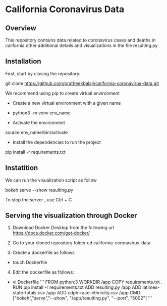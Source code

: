 # California Coronavirus Data 

## Overview
This repository contains data related to coronavirus cases and deaths in california  other additional details and visualizations in the file resulting.py
## Installation

First, start by closing the repository:

git clone https://github.com/pratheekbalaji/california-coronavirus-data.git

We recommend using pip to create virtual environment
- Create a new virtual environment with a given name

- python3 -m venv env_name    

- Activate the environment

source env_name/bin/activate

- Install the dependencies to run the project

pip install -r requirements.txt


## Instatition

We can  run the visualization script as follow


bokeh serve --show resulting.py

To stop the server , use Ctrl + C

## Serving the visualization through Docker

1) Download Docker Desktop from the following url https://docs.docker.com/get-docker/

2) Go to your cloned repository folder 
   cd california-coronavirus-data
3) Create a dockerfile as follows
- touch Dockerfile
4) Edit the dockerfile as follows:
- vi Dockerfile
'''
FROM python:3
WORKDIR /app
COPY requirements.txt .
RUN pip install -r requirements.txt
ADD resulting.py /app
ADD latimes-state-totals.csv /app
ADD cdph-race-ethnicity.csv /app
CMD ["bokeh","serve","--show", "/app/resulting.py", "--port", "5002"]
'''
